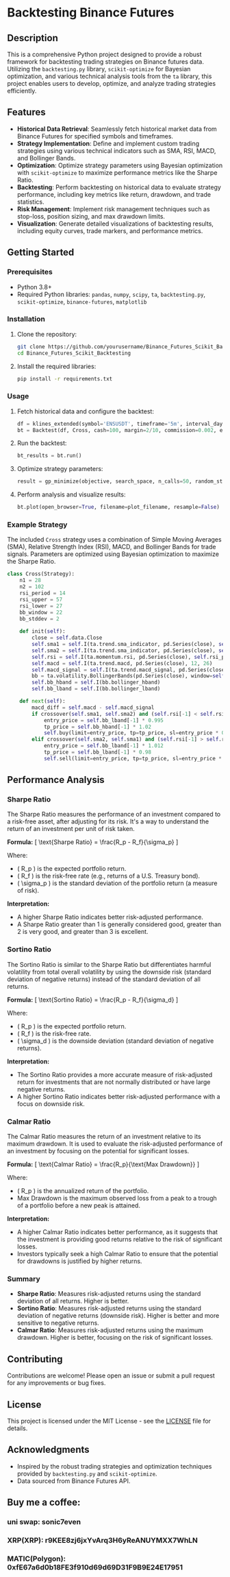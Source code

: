 # Backtesting Binance Futures

## Description

This is a comprehensive Python project designed to provide a robust framework for backtesting trading strategies on Binance futures data. Utilizing the `backtesting.py` library, `scikit-optimize` for Bayesian optimization, and various technical analysis tools from the `ta` library, this project enables users to develop, optimize, and analyze trading strategies efficiently.

## Features

- **Historical Data Retrieval**: Seamlessly fetch historical market data from Binance Futures for specified symbols and timeframes.
- **Strategy Implementation**: Define and implement custom trading strategies using various technical indicators such as SMA, RSI, MACD, and Bollinger Bands.
- **Optimization**: Optimize strategy parameters using Bayesian optimization with `scikit-optimize` to maximize performance metrics like the Sharpe Ratio.
- **Backtesting**: Perform backtesting on historical data to evaluate strategy performance, including key metrics like return, drawdown, and trade statistics.
- **Risk Management**: Implement risk management techniques such as stop-loss, position sizing, and max drawdown limits.
- **Visualization**: Generate detailed visualizations of backtesting results, including equity curves, trade markers, and performance metrics.

## Getting Started

### Prerequisites

- Python 3.8+
- Required Python libraries: `pandas`, `numpy`, `scipy`, `ta`, `backtesting.py`, `scikit-optimize`, `binance-futures`, `matplotlib`

### Installation

1. Clone the repository:
   ```bash
   git clone https://github.com/yourusername/Binance_Futures_Scikit_Backtesting.git
   cd Binance_Futures_Scikit_Backtesting
   ```

2. Install the required libraries:
   ```bash
   pip install -r requirements.txt
   ```

### Usage

1. Fetch historical data and configure the backtest:
   ```python
   df = klines_extended(symbol='ENSUSDT', timeframe='5m', interval_days=60)
   bt = Backtest(df, Cross, cash=100, margin=2/10, commission=0.002, exclusive_orders=True)
   ```

2. Run the backtest:
   ```python
   bt_results = bt.run()
   ```

3. Optimize strategy parameters:
   ```python
   result = gp_minimize(objective, search_space, n_calls=50, random_state=0)
   ```

4. Perform analysis and visualize results:
   ```python
   bt.plot(open_browser=True, filename=plot_filename, resample=False)
   ```

### Example Strategy

The included `Cross` strategy uses a combination of Simple Moving Averages (SMA), Relative Strength Index (RSI), MACD, and Bollinger Bands for trade signals. Parameters are optimized using Bayesian optimization to maximize the Sharpe Ratio.

```python
class Cross(Strategy):
    n1 = 28
    n2 = 102
    rsi_period = 14
    rsi_upper = 57
    rsi_lower = 27
    bb_window = 22
    bb_stddev = 2
    
    def init(self):
        close = self.data.Close
        self.sma1 = self.I(ta.trend.sma_indicator, pd.Series(close), self.n1)
        self.sma2 = self.I(ta.trend.sma_indicator, pd.Series(close), self.n2)
        self.rsi = self.I(ta.momentum.rsi, pd.Series(close), self.rsi_period)
        self.macd = self.I(ta.trend.macd, pd.Series(close), 12, 26)
        self.macd_signal = self.I(ta.trend.macd_signal, pd.Series(close), 12, 26, 9)
        bb = ta.volatility.BollingerBands(pd.Series(close), window=self.bb_window, window_dev=self.bb_stddev)
        self.bb_hband = self.I(bb.bollinger_hband)
        self.bb_lband = self.I(bb.bollinger_lband)

    def next(self):
        macd_diff = self.macd - self.macd_signal
        if crossover(self.sma1, self.sma2) and (self.rsi[-1] < self.rsi_upper) and (macd_diff > 0):
            entry_price = self.bb_lband[-1] * 0.995
            tp_price = self.bb_hband[-1] * 1.02
            self.buy(limit=entry_price, tp=tp_price, sl=entry_price * 0.95)
        elif crossover(self.sma2, self.sma1) and (self.rsi[-1] > self.rsi_lower) and (macd_diff < 0):
            entry_price = self.bb_lband[-1] * 1.012
            tp_price = self.bb_lband[-1] * 0.98
            self.sell(limit=entry_price, tp=tp_price, sl=entry_price * 1.05)
```

## Performance Analysis

### Sharpe Ratio

The Sharpe Ratio measures the performance of an investment compared to a risk-free asset, after adjusting for its risk. It's a way to understand the return of an investment per unit of risk taken.

**Formula:**
\[ \text{Sharpe Ratio} = \frac{R_p - R_f}{\sigma_p} \]

Where:
- \( R_p \) is the expected portfolio return.
- \( R_f \) is the risk-free rate (e.g., returns of a U.S. Treasury bond).
- \( \sigma_p \) is the standard deviation of the portfolio return (a measure of risk).

**Interpretation:**
- A higher Sharpe Ratio indicates better risk-adjusted performance.
- A Sharpe Ratio greater than 1 is generally considered good, greater than 2 is very good, and greater than 3 is excellent.

### Sortino Ratio

The Sortino Ratio is similar to the Sharpe Ratio but differentiates harmful volatility from total overall volatility by using the downside risk (standard deviation of negative returns) instead of the standard deviation of all returns.

**Formula:**
\[ \text{Sortino Ratio} = \frac{R_p - R_f}{\sigma_d} \]

Where:
- \( R_p \) is the expected portfolio return.
- \( R_f \) is the risk-free rate.
- \( \sigma_d \) is the downside deviation (standard deviation of negative returns).

**Interpretation:**
- The Sortino Ratio provides a more accurate measure of risk-adjusted return for investments that are not normally distributed or have large negative returns.
- A higher Sortino Ratio indicates better risk-adjusted performance with a focus on downside risk.

### Calmar Ratio

The Calmar Ratio measures the return of an investment relative to its maximum drawdown. It is used to evaluate the risk-adjusted performance of an investment by focusing on the potential for significant losses.

**Formula:**
\[ \text{Calmar Ratio} = \frac{R_p}{\text{Max Drawdown}} \]

Where:
- \( R_p \) is the annualized return of the portfolio.
- Max Drawdown is the maximum observed loss from a peak to a trough of a portfolio before a new peak is attained.

**Interpretation:**
- A higher Calmar Ratio indicates better performance, as it suggests that the investment is providing good returns relative to the risk of significant losses.
- Investors typically seek a high Calmar Ratio to ensure that the potential for drawdowns is justified by higher returns.

### Summary

- **Sharpe Ratio**: Measures risk-adjusted returns using the standard deviation of all returns. Higher is better.
- **Sortino Ratio**: Measures risk-adjusted returns using the standard deviation of negative returns (downside risk). Higher is better and more sensitive to negative returns.
- **Calmar Ratio**: Measures risk-adjusted returns using the maximum drawdown. Higher is better, focusing on the risk of significant losses.


## Contributing

Contributions are welcome! Please open an issue or submit a pull request for any improvements or bug fixes.

## License

This project is licensed under the MIT License - see the [LICENSE](LICENSE) file for details.

## Acknowledgments

- Inspired by the robust trading strategies and optimization techniques provided by `backtesting.py` and `scikit-optimize`.
- Data sourced from Binance Futures API.

## Buy me a coffee:
   ### uni swap: sonic7even
   ### XRP(XRP): r9KEE8zj6jxYvArq3H6yReANUYMXX7WhLN
   ### MATIC(Polygon): 0xfE67a6d0b18FE3f910d69d69D31F9B9E24E17951

